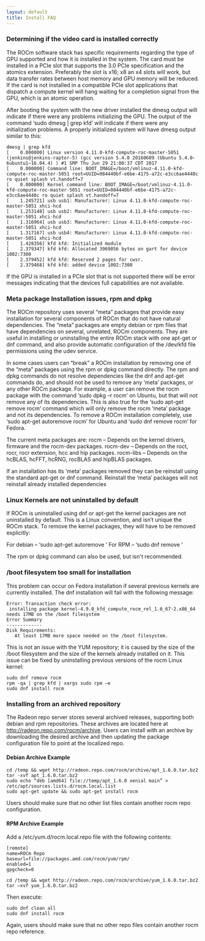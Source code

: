 ```yaml
---
layout: default
title: Install FAQ
---
```


### Determining if the video card is installed correctly
The ROCm software stack has specific requirements regarding the type
of GPU supported and how it is installed in the system. The card
must be installed in a PCIe slot that supports the 3.0 PCIe specification
and the atomics extension. Preferably the slot is x16; x8 an x4 slots will work,
but data transfer rates between host memory and GPU memory will be reduced.
If the card is not installed in a compatible PCIe slot applications that dispatch
a compute kernel will hang waiting for a completion signal from the GPU,
which is an atomic operation.

After booting the system with the new driver installed the dmesg output will
indicate if there were any problems initializing the GPU. The output of
the command ‘sudo dmesg | grep kfd’ will indicate if there were any initialization problems.
A properly initialized system will have dmesg output similar to this:

```shell
dmesg | grep kfd
[    0.000000] Linux version 4.11.0-kfd-compute-roc-master-5051 (jenkins@jenkins-raptor-5) (gcc version 5.4.0 20160609 (Ubuntu 5.4.0-6ubuntu1~16.04.4) ) #1 SMP Thu Jun 29 21:00:37 CDT 2017
[    0.000000] Command line: BOOT_IMAGE=/boot/vmlinuz-4.11.0-kfd-compute-roc-master-5051 root=UUID=084440bf-e6be-4175-a72c-e3cc6ae4448c ro quiet splash vt.handoff=7
[    0.000000] Kernel command line: BOOT_IMAGE=/boot/vmlinuz-4.11.0-kfd-compute-roc-master-5051 root=UUID=084440bf-e6be-4175-a72c-e3cc6ae4448c ro quiet splash vt.handoff=7
[    1.245721] usb usb1: Manufacturer: Linux 4.11.0-kfd-compute-roc-master-5051 xhci-hcd
[    1.253148] usb usb2: Manufacturer: Linux 4.11.0-kfd-compute-roc-master-5051 xhci-hcd
[    1.316964] usb usb3: Manufacturer: Linux 4.11.0-kfd-compute-roc-master-5051 xhci-hcd
[    1.317167] usb usb4: Manufacturer: Linux 4.11.0-kfd-compute-roc-master-5051 xhci-hcd
[    1.428356] kfd kfd: Initialized module
[    2.379347] kfd kfd: Allocated 3969056 bytes on gart for device 1002:7300
[    2.379452] kfd kfd: Reserved 2 pages for cwsr.
[    2.379468] kfd kfd: added device 1002:7300
```

If the GPU is installed in a PCIe slot that is not supported there will be error messages
indicating that the devices full capabilities are not available.

### Meta package Installation issues, rpm and dpkg
The ROCm repository uses several “meta” packages that provide easy installation
for several components of ROCm that do not have natural dependencies.
The “meta” packages are empty debian or rpm files that have dependencies on several,
unrelated, ROCm components. They are useful in installing or uninstalling the
entire ROCm stack with one apt-get or dnf command, and also provide automatic
configuration of the /dev/kfd file permissions using the udev service.

In some cases users can “break” a ROCm installation by removing one of the
“meta” packages using the rpm or dpkg command directly. The rpm and dpkg commands
do not resolve dependencies like the dnf and apt-get commands do, and should not
be used to remove any ‘meta’ packages, or any other ROCm package. For example,
a user can remove the rocm package with the command ‘sudo dpkg –r rocm’ on Ubuntu,
but that will not remove any of its dependencies. This is also true for the
‘sudo apt-get remove rocm’ command which will only remove the rocm ‘meta’ package
and not its dependencies. To remove a ROCm installation completely,
use ‘sudo apt-get autoremove rocm’ for Ubuntu and ‘sudo dnf remove rocm’ for Fedora.

The current meta packages are:
  rocm – Depends on the kernel drivers, firmware and the rocm-dev packages.
  rocm-dev – Depends on the roct, rocr, rocr extension, hcc and hip packages.
  rocm-libs – Depends on the hcBLAS, hcFFT, hcRNG, rocBLAS and hipBLAS packages.

If an installation has its ‘meta’ packages removed they can be reinstall using
the standard apt-get or dnf command. Reinstall the ‘meta’ packages will not
reinstall already installed dependencies

### Linux Kernels are not uninstalled by default
If ROCm is uninstalled using dnf or apt-get the kernel packages are not uninstalled by default.
This is a Linux convention, and isn’t unique the ROCm stack. To remove the kernel packages,
they will have to be removed explicitly:

For debian – ‘sudo apt-get autoremove <kernel package name>’
For RPM – ‘sudo dnf remove <kernel package name>’

The rpm or dpkg command can also be used, but isn't recommended.

### /boot filesystem too small for installation
This problem can occur on Fedora installation if several previous kernels are
currently installed. The dnf installation will fail with the following message:

```shell
Error: Transaction check error:
 installing package kernel-4.9.0_kfd_compute_rocm_rel_1.6_67-2.x86_64 needs 17MB on the /boot filesystem
Error Summary
-------------
Disk Requirements:
   At least 17MB more space needed on the /boot filesystem.
```

This is not an issue with the YUM repository; it is caused by the size of the
/boot filesystem and the size of the kernels already installed on it.
 This issue can be fixed by uninstalling previous versions of the rocm Linux kernel:

```shell
sudo dnf remove rocm
rpm -qa | grep kfd | xargs sudo rpm –e
sudo dnf install rocm
```

### Installing from an archived repository

The Radeon repo server stores several archived releases, supporting both debian
and rpm repositories. These archives are located here at http://radeon.repo.com/rocm/archive.
Users can install with an archive by downloading the desired archive and then updating
the package configuration file to point at the localized repo.

#### Debian Archive Example

```shell
cd /temp && wget http://radeon.repo.com/rocm/archive/apt_1.6.0.tar.bz2
tar -xvf apt_1.6.0.tar.bz2
sudo echo “deb [amd64] file://temp/apt_1.6.0 xenial main” > /etc/apt/sources.lists.d/rocm.local.list
sudo apt-get update && sudo apt-get install rocm
```

Users should make sure that no other list files contain another rocm repo configuration.

#### RPM Archive Example
Add a /etc/yum.d/rocm.local.repo file with the following contents:

```shell
[remote]
name=ROCm Repo
baseurl=file://packages.amd.com/rocm/yum/rpm/
enabled=1
gpgcheck=0
```

```shell
cd /temp && wget http://radeon.repo.com/rocm/archive/yum_1.6.0.tar.bz2
tar –xvf yum_1.6.0.tar.bz2
```

Then execute:

```shell
sudo dnf clean all
sudo dnf install rocm
```

Again, users should make sure that no other repo files contain another rocm repo reference.
